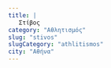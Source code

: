 ```yaml
---
title: |
   Στίβος
category: "Αθλητισμός"
slug: "stivos"
slugCategory: "athlitismos"
city: "Αθήνα"
---
```


